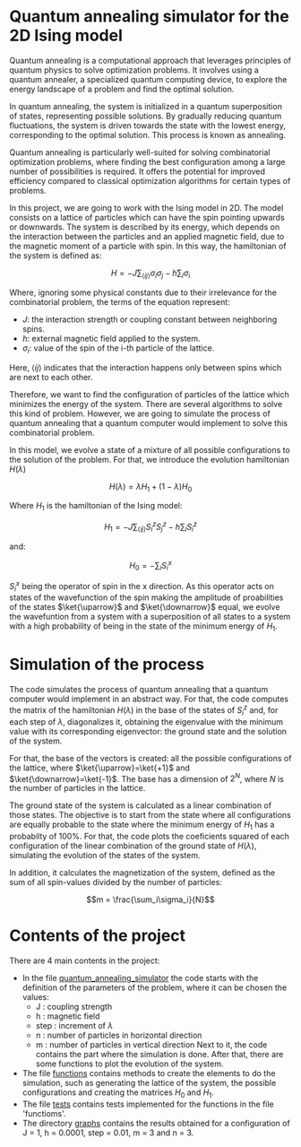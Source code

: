 # Quantum annealing simulator for the 2D Ising model

Quantum annealing is a computational approach that leverages principles of quantum physics to solve optimization problems. It involves using a quantum annealer, a specialized quantum computing device, to explore the energy landscape of a problem and find the optimal solution.

In quantum annealing, the system is initialized in a quantum superposition of states, representing possible solutions. By gradually reducing quantum fluctuations, the system is driven towards the state with the lowest energy, corresponding to the optimal solution. This process is known as annealing.

Quantum annealing is particularly well-suited for solving combinatorial optimization problems, where finding the best configuration among a large number of possibilities is required. It offers the potential for improved efficiency compared to classical optimization algorithms for certain types of problems.

In this project, we are going to work with the Ising model in 2D. The model consists on a lattice of particles which can have the spin pointing upwards or downwards. The system is described by its energy, which depends on the interaction between the particles and an applied magnetic field, due to the magnetic moment of a particle with spin. In this way, the hamiltonian of the system is defined as:

$$ H = -J\sum_{\langle i j \rangle}\sigma_i \sigma_j -h\sum_{i} \sigma_i$$

Where, ignoring some physical constants due to their irrelevance for the combinatorial problem, the terms of the equation represent:

- $J$: the interaction strength or coupling constant between neighboring spins.
- $h$: external magnetic field applied to the system.
- $\sigma_i$: value of the spin of the i-th particle of the lattice.

Here, $\langle i j \rangle$ indicates that the interaction happens only between spins which are next to each other.

Therefore, we want to find the configuration of particles of the lattice which minimizes the energy of the system. There are several algorithms to solve this kind of problem. However, we are going to simulate the process of quantum annealing that a quantum computer would implement to solve this combinatorial problem.

In this model, we evolve a state of a mixture of all possible configurations to the solution of the problem. For that, we introduce the evolution hamiltonian $H(\lambda)$

$$ H(\lambda) = \lambda H_1 + (1-\lambda) H_0 $$

Where $H_1$ is the hamiltonian of the Ising model:

$$H_1 = -J\sum_{\langle i j \rangle}S_{i}^{z} S_{j}^{z} -h\sum_{i} S_{i}^{z}$$

and:

$$ H_0 = -\sum_{i}S_{i}^{x} $$

$S_{i}^{x}$ being the operator of spin in the x direction. As this operator acts on states of the wavefunction of the spin making the amplitude of proabilities of the states $\ket{\uparrow}$ and $\ket{\downarrow}$ equal, we evolve the wavefuntion from a system with a superposition of all states to a system with a high probability of being in the state of the minimum energy of $H_1$.

# Simulation of the process

The code simulates the process of quantum annealing that a quantum computer would implement in an abstract way. For that, the code computes the matrix of the hamiltonian $H(\lambda)$ in the base of the states of $S_{i}^{z}$ and, for each step of $\lambda$, diagonalizes it, obtaining the eigenvalue with the minimum value with its corresponding eigenvector: the ground state and the solution of the system.

For that, the base of the vectors is created: all the possible configurations of the lattice, where $\ket{\uparrow}=\ket{+1}$ and $\ket{\downarrow}=\ket{-1}$. The base has a dimension of $2^N$, where $N$ is the number of particles in the lattice.

The ground state of the system is calculated as a linear combination of those states. The objective is to start from the state where all configurations are equally probable to the state where the minimum energy of $H_1$ has a probabilty of 100%. For that, the code plots the coeficients squared of each configuration of the linear combination of the ground state of $H(\lambda)$, simulating the evolution of the states of the system.

In addition, it calculates the magnetization of the system, defined as the sum of all spin-values divided by the number of particles:

$$m = \frac{\sum_i\sigma_i}{N}$$

# Contents of the project

There are 4 main contents in the project:

- In the file [quantum_annealing_simulator](https://github.com/juanb567/quantum-annealing/blob/master/quantum_annealing_simulator.py) the code starts with the definition of the parameters of the problem, where it can be chosen the values:
  - J : coupling strength
  - h : magnetic field 
  - step : increment of $\lambda$
  - n : number of particles in horizontal direction
  - m : number of particles in vertical direction
 Next to it, the code contains the part where the simulation is done. After that, there are some functions to plot the evolution of the system.
- The file [functions](https://github.com/juanb567/quantum-annealing/blob/master/functions.py) contains methods to create the elements to do the simulation, such as generating the lattice of the system, the possible configurations and creating the matrices $H_0$ and $H_1$.
- The file [tests](https://github.com/juanb567/quantum-annealing/blob/master/tests.py) contains tests implemented for the functions in the file 'functioms'.
- The directory [graphs](https://github.com/juanb567/quantum-annealing/blob/master/Graphs) contains the results obtained for a configuration of J = 1, h = 0.0001, step = 0.01, m = 3 and n = 3.
